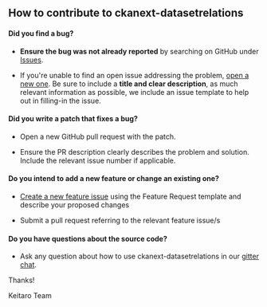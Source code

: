## How to contribute to ckanext-datasetrelations

#### **Did you find a bug?**

* **Ensure the bug was not already reported** by searching on GitHub under [Issues](https://github.com/keitaroinc/ckanext-datasetrelations/issues).

* If you're unable to find an open issue addressing the problem, [open a new one](https://github.com/keitaroinc/ckanext-datasetrelations/issues/new). Be sure to include a **title and clear description**, as much relevant information as possible, we include an issue template to help out in filling-in the issue.

#### **Did you write a patch that fixes a bug?**

* Open a new GitHub pull request with the patch.

* Ensure the PR description clearly describes the problem and solution. Include the relevant issue number if applicable.

#### **Do you intend to add a new feature or change an existing one?**

* [Create a new feature issue](https://github.com/keitaroinc/ckanext-datasetrelations/issues/new) using the Feature Request template and describe your proposed changes

* Submit a pull request referring to the relevant feature issue/s

#### **Do you have questions about the source code?**

* Ask any question about how to use ckanext-datasetrelations in our [gitter chat](https://gitter.im/keitaroinc/ckan).

Thanks!

Keitaro Team
